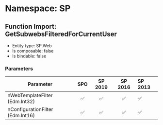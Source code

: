 # Namespace: SP

## Function Import: GetSubwebsFilteredForCurrentUser

- Entity type: SP.Web
- Is composable: false
- Is bindable: false

### Parameters

Parameter | SPO | SP 2019 | SP 2016 | SP 2013
----------|:---:|:-------:|:-------:|:-------
nWebTemplateFilter (Edm.Int32) | ✅ | ✅ | ✅ | ✅
nConfigurationFilter (Edm.Int16) | ✅ | ✅ | ✅ | ✅

